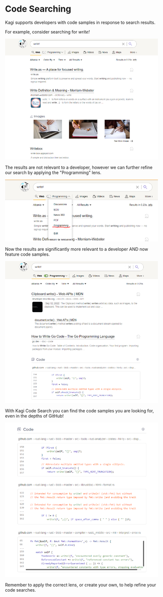 # Code Searching

Kagi supports developers with code samples in response to search results.

For example, consider searching for *write!*

<img src="./media/initial_write_search.png" alt="Write Search No Filter">

The results are not relevant to a developer, however we can further refine our search by applying the "Programming" lens.

<img src="./media/write_search_lens.png" alt="Write Search Filter">

Now the results are significantly more relevant to a developer AND now feature code samples.

<img src="./media/write_search_code.png" alt="Write Search Code Result">

With Kagi Code Search you can find the code samples you are looking for, even in the depths of GitHub!

<img src="./media/write_code_examples.png" alt="Write Search Code Examples">

Remember to apply the correct lens, or create your own, to help refine your code searches.

